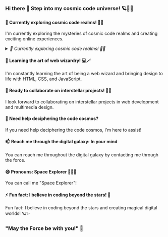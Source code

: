 ### Hi there 👋 Step into my cosmic code universe! 🪐🚀💫

#### 🔭 Currently exploring cosmic code realms! 🚀🌌
I'm currently exploring the mysteries of cosmic code realms and creating exciting online experiences.

<details>
  <summary><i> 🔭 Currently exploring cosmic code realms! 🚀🌌</i></summary>
  <b>I'm currently exploring the mysteries of cosmic code realms and creating exciting online experiences.</b>
</details>

#### 🌱 Learning the art of web wizardry! 💻🪄
I'm constantly learning the art of being a web wizard and bringing design to life with HTML, CSS, and JavaScript.
#### 👯 Ready to collaborate on interstellar projects! 🌠🚀
I look forward to collaborating on interstellar projects in web development and multimedia design.
#### 🤔 Need help deciphering the code cosmos? 
If you need help deciphering the code cosmos, I'm here to assist!
#### 📫 Reach me through the digital galaxy: In your mind
You can reach me throughout the digital galaxy by contacting me through the force.
#### 😄 Pronouns: Space Explorer 🌌👨‍🚀
You can call me "Space Explorer"!
#### ⚡ Fun fact: I believe in coding beyond the stars! 🌟
Fun fact: I believe in coding beyond the stars and creating magical digital worlds! 🪐✨

### "May the Force be with you!" 🌟
<!---**emilroed/emilroed** is a ✨ _special_ ✨ repository because its `README.md` (this file) appears on your GitHub profile.--->
